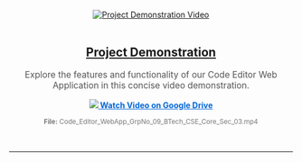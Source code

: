 <br>

<div align="center">
  <a href="https://drive.google.com/file/d/1lWUZ8WI7tqH3FkkaLVJhCFin0Uwa1_wB/view">
    <img src="https://img.shields.io/badge/Project%20Video-%F0%9F%8E%AC%20Watch%20Demonstration-brightgreen?style=for-the-badge&logo=google-drive&logoColor=white" alt="Project Demonstration Video">
  </a>
</div>

<br>

<div align="center">
  <h2><ins>Project Demonstration</ins></h2>
  <p style="font-size: 1.1em; color: #555;">
    Explore the features and functionality of our Code Editor Web Application in this concise video demonstration.
  </p>
  <p>
    <a href="https://drive.google.com/file/d/1lWUZ8WI7tqH3FkkaLVJhCFin0Uwa1_wB/view" style="font-weight: bold; color: #0366d6;">
      <img src="https://img.icons8.com/material-outlined/16/000000/external-link.png"/> Watch Video on Google Drive
    </a>
  </p>
  <p>
    <small style="color: #777;">
      <b>File:</b> Code_Editor_WebApp_GrpNo_09_BTech_CSE_Core_Sec_03.mp4
    </small>
  </p>
</div>

<br>
<hr style="border: 1px solid #eee; border-bottom-width: 0;">
<br>
